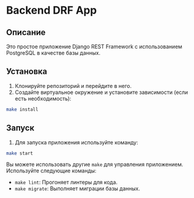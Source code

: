 # Backend DRF App

## Описание

Это простое приложение Django REST Framework с использованием PostgreSQL в качестве базы данных.

## Установка

1. Клонируйте репозиторий и перейдите в него.
2. Создайте виртуальное окружение и установите зависимости (если есть необходимость):

```bash
make install
```


## Запуск

1. Для запуска приложения используйте команду:

```bash
make start
```


Вы можете использовать другие `make` для управления приложением. Используйте следующие команды:

- `make lint`: Прогоняет линтеры для кода.
- `make migrate`: Выполняет миграции базы данных.
